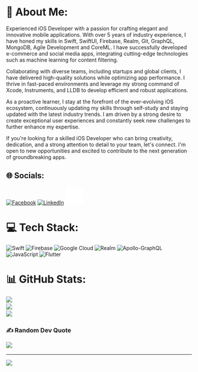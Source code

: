 # 💫 About Me:
Experienced iOS Developer with a passion for crafting elegant and innovative mobile applications. With over 5 years of industry experience, I have honed my skills in Swift, SwiftUI, Firebase, Realm, Git, GraphQL, MongoDB, Agile Development and CoreML. I have successfully developed e-commerce and social media apps, integrating cutting-edge technologies such as machine learning for content filtering.

Collaborating with diverse teams, including startups and global clients, I have delivered high-quality solutions while optimizing app performance. I thrive in fast-paced environments and leverage my strong command of Xcode, Instruments, and LLDB to develop efficient and robust applications.

As a proactive learner, I stay at the forefront of the ever-evolving iOS ecosystem, continuously updating my skills through self-study and staying updated with the latest industry trends. I am driven by a strong desire to create exceptional user experiences and constantly seek new challenges to further enhance my expertise.

If you're looking for a skilled iOS Developer who can bring creativity, dedication, and a strong attention to detail to your team, let's connect. I'm open to new opportunities and excited to contribute to the next generation of groundbreaking apps.


## 🌐 Socials:
[![Facebook](https://img.shields.io/badge/Facebook-%231877F2.svg?logo=Facebook&logoColor=white)](https://web.facebook.com/mhasan341/) [![LinkedIn](https://img.shields.io/badge/LinkedIn-%230077B5.svg?logo=linkedin&logoColor=white)](https://www.linkedin.com/in/mhasan341/) 
<a href="mailto:mhasan341@gmail.com"><img src="https://github.com/mhasan341/mhasan341/blob/102476862e8c97f926af17128d8164a19321ffb1/images/mail-line.svg"></a>

# 💻 Tech Stack:
![Swift](https://img.shields.io/badge/swift-F54A2A?style=for-the-badge&logo=swift&logoColor=white) 
![Firebase](https://img.shields.io/badge/firebase-%23039BE5.svg?style=for-the-badge&logo=firebase) ![Google Cloud](https://img.shields.io/badge/Google%20Cloud-%234285F4.svg?style=for-the-badge&logo=google-cloud&logoColor=white) ![Realm](https://img.shields.io/badge/Realm-39477F?style=for-the-badge&logo=realm&logoColor=white) ![Apollo-GraphQL](https://img.shields.io/badge/-ApolloGraphQL-311C87?style=for-the-badge&logo=apollo-graphql) ![JavaScript](https://img.shields.io/badge/javascript-%23323330.svg?style=for-the-badge&logo=javascript&logoColor=%23F7DF1E) ![Flutter](https://img.shields.io/badge/Flutter-%2302569B.svg?style=for-the-badge&logo=Flutter&logoColor=white)
# 📊 GitHub Stats:
![](https://awesome-github-stats.azurewebsites.net/user-stats/mhasan341)<br/>
![](https://github-readme-streak-stats.herokuapp.com/?user=mhasan341&theme=nord&hide_border=false)<br/>
![](https://github-readme-stats.vercel.app/api/top-langs/?username=mhasan341)


### ✍️ Random Dev Quote
![](https://quotes-github-readme.vercel.app/api?type=vetical&theme=light)

---
![](https://komarev.com/ghpvc/?username=mhasan341)
